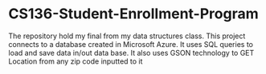 # CS136-Student-Enrollment-Program
The repository hold my final from my data structures class. This project connects to a database created in Microsoft Azure. It uses SQL queries to load and save data in/out data base. It also uses GSON technology to GET Location from any zip code inputted to it
